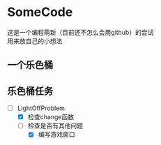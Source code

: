 # SomeCode
  这是一个编程萌新（目前还不怎么会用github）的尝试   
  用来放自己的小想法
## 一个乐色桶
## 乐色桶任务
  - [ ] LightOffProblem
    - [x] 检查change函数
    - [ ] 检查是否有其他问题
      - [x] 编写游戏窗口
